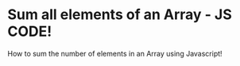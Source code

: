 # Sum all elements of an Array - JS CODE!
How to sum the number of elements in an Array using Javascript!
